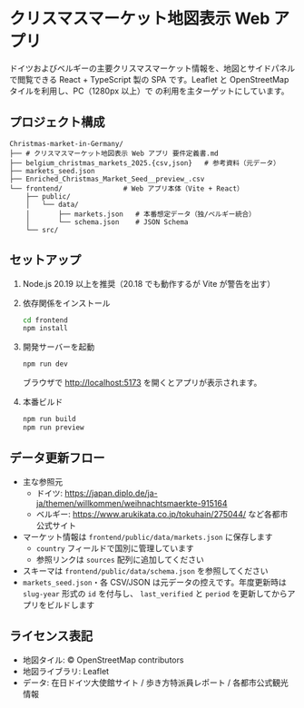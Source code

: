 ﻿# クリスマスマーケット地図表示 Web アプリ

ドイツおよびベルギーの主要クリスマスマーケット情報を、地図とサイドパネルで閲覧できる
React + TypeScript 製の SPA です。Leaflet と OpenStreetMap タイルを利用し、PC（1280px 以上）で
の利用を主ターゲットにしています。

## プロジェクト構成

```text
Christmas-market-in-Germany/
├── # クリスマスマーケット地図表示 Web アプリ 要件定義書.md
├── belgium_christmas_markets_2025.{csv,json}   # 参考資料（元データ）
├── markets_seed.json
├── Enriched_Christmas_Market_Seed__preview_.csv
└── frontend/               # Web アプリ本体（Vite + React）
    ├── public/
    │   └── data/
    │       ├── markets.json   # 本番想定データ（独/ベルギー統合）
    │       └── schema.json    # JSON Schema
    └── src/
```

## セットアップ

1. Node.js 20.19 以上を推奨（20.18 でも動作するが Vite が警告を出す）
2. 依存関係をインストール

   ```bash
   cd frontend
   npm install
   ```

3. 開発サーバーを起動

   ```bash
   npm run dev
   ```

   ブラウザで <http://localhost:5173> を開くとアプリが表示されます。

4. 本番ビルド

   ```bash
   npm run build
   npm run preview
   ```

## データ更新フロー

- 主な参照元
  - ドイツ: <https://japan.diplo.de/ja-ja/themen/willkommen/weihnachtsmaerkte-915164>
  - ベルギー: <https://www.arukikata.co.jp/tokuhain/275044/> など各都市公式サイト
- マーケット情報は `frontend/public/data/markets.json` に保存します
  - `country` フィールドで国別に管理しています
  - 参照リンクは `sources` 配列に追加してください
- スキーマは `frontend/public/data/schema.json` を参照してください
- `markets_seed.json`・各 CSV/JSON は元データの控えです。年度更新時は `slug-year` 形式の `id` を付与し、
  `last_verified` と `period` を更新してからアプリをビルドします

## ライセンス表記

- 地図タイル: © OpenStreetMap contributors
- 地図ライブラリ: Leaflet
- データ: 在日ドイツ大使館サイト / 歩き方特派員レポート / 各都市公式観光情報
